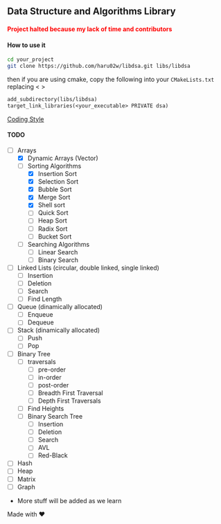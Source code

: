 ## Data Structure and Algorithms Library

#### <span style="color:red"> Project halted because my lack of time and contributors </span>

#### How to use it

```sh
cd your_project
git clone https://github.com/haru02w/libdsa.git libs/libdsa
```

then if you are using cmake, copy the following into your `CMakeLists.txt`
replacing < >

```txt
add_subdirectory(libs/libdsa)
target_link_libraries(<your_executable> PRIVATE dsa)
```

[Coding Style](docs/coding_style.md)

#### TODO

- [ ] Arrays
  - [x] Dynamic Arrays (Vector)
  - [ ] Sorting Algorithms
    - [x] Insertion Sort
    - [x] Selection Sort
    - [x] Bubble Sort
    - [x] Merge Sort
    - [x] Shell sort
    - [ ] Quick Sort
    - [ ] Heap Sort
    - [ ] Radix Sort
    - [ ] Bucket Sort
  - [ ] Searching Algorithms
    - [ ] Linear Search
    - [ ] Binary Search
- [ ] Linked Lists (circular, double linked, single linked)
  - [ ] Insertion
  - [ ] Deletion
  - [ ] Search
  - [ ] Find Length
- [ ] Queue (dinamically allocated)
  - [ ] Enqueue
  - [ ] Dequeue
- [ ] Stack (dinamically allocated)
  - [ ] Push
  - [ ] Pop
- [ ] Binary Tree
  - [ ] traversals
    - [ ] pre-order
    - [ ] in-order
    - [ ] post-order
    - [ ] Breadth First Traversal
    - [ ] Depth First Traversals
  - [ ] Find Heights
  - [ ] Binary Search Tree
    - [ ] Insertion
    - [ ] Deletion
    - [ ] Search
    - [ ] AVL
    - [ ] Red-Black
- [ ] Hash
- [ ] Heap
- [ ] Matrix
- [ ] Graph

* More stuff will be added as we learn

Made with ❤
